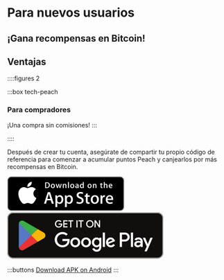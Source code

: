 # Para nuevos usuarios

## ¡Gana recompensas en Bitcoin!

## Ventajas

::::figures 2

:::box tech-peach

### Para compradores

¡Una compra sin comisiones!
:::

::::

Después de crear tu cuenta, asegúrate de compartir tu propio código de referencia para comenzar a acumular puntos Peach y canjearlos por más recompensas en Bitcoin.

<div>
  <div class="md:flex items-end">
    <a href="https://testflight.apple.com/join/wfSPFEWG"><img class="h-180px md:h-90px" src="/img/home/download-on-the-app-store.svg" alt="Download Bitcoin app on the App Store without KYC verification"></a>
    <a class="md:ml-4" href="https://play.google.com/store/apps/details?id=com.peachbitcoin.peach.mainnet"><img class="h-180px md:h-90px" src="/img/home/get-it-on-google-play.svg" alt="Get Bitcoin app on Google Play store without ID verification"></a>
  </div>

:::buttons
[Download APK on Android](/apk/)
:::

</div>
